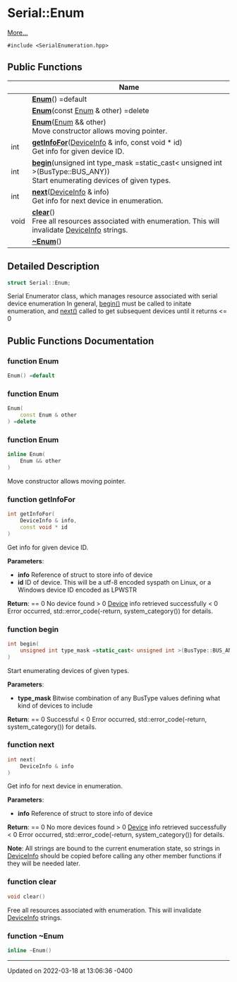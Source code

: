 # Serial::Enum


 [More...](#detailed-description)


`#include <SerialEnumeration.hpp>`

## Public Functions

|                | Name           |
| -------------- | -------------- |
| | **[Enum](struct_serial_1_1_enum.md#function-enum)**() =default |
| | **[Enum](struct_serial_1_1_enum.md#function-enum)**(const [Enum](struct_serial_1_1_enum.md) & other) =delete |
| | **[Enum](struct_serial_1_1_enum.md#function-enum)**([Enum](struct_serial_1_1_enum.md) && other)<br>Move constructor allows moving pointer.  |
| int | **[getInfoFor](struct_serial_1_1_enum.md#function-getinfofor)**([DeviceInfo](struct_serial_1_1_device_info.md) & info, const void * id)<br>Get info for given device ID.  |
| int | **[begin](struct_serial_1_1_enum.md#function-begin)**(unsigned int type_mask =static_cast< unsigned int >(BusType::BUS_ANY))<br>Start enumerating devices of given types.  |
| int | **[next](struct_serial_1_1_enum.md#function-next)**([DeviceInfo](struct_serial_1_1_device_info.md) & info)<br>Get info for next device in enumeration.  |
| void | **[clear](struct_serial_1_1_enum.md#function-clear)**()<br>Free all resources associated with enumeration. This will invalidate [DeviceInfo](struct_serial_1_1_device_info.md) strings.  |
| | **[~Enum](struct_serial_1_1_enum.md#function-~enum)**() |

## Detailed Description

```cpp
struct Serial::Enum;
```


Serial Enumerator class, which manages resource associated with serial device enumeration In general, [begin()](struct_serial_1_1_enum.md#function-begin) must be called to initate enumeration, and [next()](struct_serial_1_1_enum.md#function-next) called to get subsequent devices until it returns <= 0 

## Public Functions Documentation

### function Enum

```cpp
Enum() =default
```


### function Enum

```cpp
Enum(
    const Enum & other
) =delete
```


### function Enum

```cpp
inline Enum(
    Enum && other
)
```

Move constructor allows moving pointer. 

### function getInfoFor

```cpp
int getInfoFor(
    DeviceInfo & info,
    const void * id
)
```

Get info for given device ID. 

**Parameters**: 

  * **info** Reference of struct to store info of device 
  * **id** ID of device. This will be a utf-8 encoded syspath on Linux, or a Windows device ID encoded as LPWSTR 


**Return**: == 0 No device found > 0 [Device](struct_serial_1_1_device.md) info retrieved successfully < 0 Error occurred, std::error_code(-return, system_category()) for details. 

### function begin

```cpp
int begin(
    unsigned int type_mask =static_cast< unsigned int >(BusType::BUS_ANY)
)
```

Start enumerating devices of given types. 

**Parameters**: 

  * **type_mask** Bitwise combination of any BusType values defining what kind of devices to include 


**Return**: == 0 Successful < 0 Error occurred, std::error_code(-return, system_category()) for details. 

### function next

```cpp
int next(
    DeviceInfo & info
)
```

Get info for next device in enumeration. 

**Parameters**: 

  * **info** Reference of struct to store info of device 


**Return**: == 0 No more devices found > 0 [Device](struct_serial_1_1_device.md) info retrieved successfully < 0 Error occurred, std::error_code(-return, system_category()) for details. 

**Note**: All strings are bound to the current enumeration state, so strings in [DeviceInfo](struct_serial_1_1_device_info.md) should be copied before calling any other member functions if they will be needed later. 

### function clear

```cpp
void clear()
```

Free all resources associated with enumeration. This will invalidate [DeviceInfo](struct_serial_1_1_device_info.md) strings. 

### function ~Enum

```cpp
inline ~Enum()
```


-------------------------------

Updated on 2022-03-18 at 13:06:36 -0400